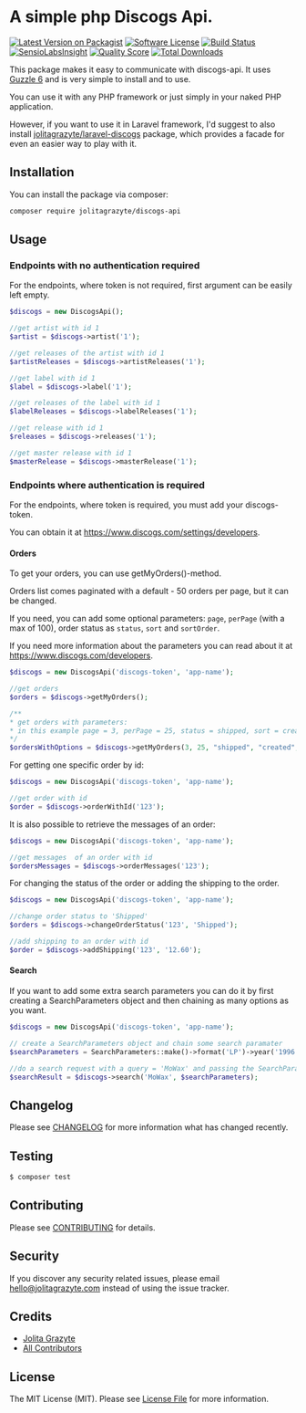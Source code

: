 # A simple php Discogs Api.

[![Latest Version on Packagist](https://img.shields.io/packagist/v/jolitagrazyte/discogs-api.svg?style=flat-square)](https://packagist.org/packages/jolitagrazyte/discogs-api)
[![Software License](https://img.shields.io/badge/license-MIT-brightgreen.svg?style=flat-square)](LICENSE.md)
[![Build Status](https://img.shields.io/travis/JolitaGrazyte/discogs-api/master.svg?style=flat-square)](https://travis-ci.org/JolitaGrazyte/discogs-api)
[![SensioLabsInsight](https://img.shields.io/sensiolabs/i/4d8c7480-2fa7-4333-b6f7-80f2f99f5e44.svg?style=flat-square)](https://insight.sensiolabs.com/projects/4d8c7480-2fa7-4333-b6f7-80f2f99f5e44)
[![Quality Score](https://img.shields.io/scrutinizer/g/JolitaGrazyte/discogs-api.svg?style=flat-square)](https://scrutinizer-ci.com/g/JolitaGrazyte/discogs-api)
[![Total Downloads](https://img.shields.io/packagist/dt/jolitagrazyte/discogs-api.svg?style=flat-square)](https://packagist.org/packages/jolitagrazyte/discogs-api)


This package makes it easy to communicate with discogs-api. It uses [Guzzle 6](https://github.com/guzzle/guzzle) and is very simple to install and to use.

You can use it with any PHP framework or just simply in your naked PHP application.

However, if you want to use it in Laravel framework, I'd suggest to also install [jolitagrazyte/laravel-discogs](https://github.com/JolitaGrazyte/laravel-discogs) package, 
which provides a facade for even an easier way to play with it.

## Installation

You can install the package via composer:

``` bash
composer require jolitagrazyte/discogs-api
```

## Usage

### Endpoints with no authentication required

For the endpoints, where token is not required, first argument can be easily left empty.
``` php
$discogs = new DiscogsApi();

//get artist with id 1
$artist = $discogs->artist('1');

//get releases of the artist with id 1
$artistReleases = $discogs->artistReleases('1');

//get label with id 1 
$label = $discogs->label('1');

//get releases of the label with id 1
$labelReleases = $discogs->labelReleases('1');

//get release with id 1
$releases = $discogs->releases('1');

//get master release with id 1
$masterRelease = $discogs->masterRelease('1');
```

### Endpoints where authentication is required
For the endpoints, where token is required, you must add your discogs-token.

You can obtain it at https://www.discogs.com/settings/developers.

#### Orders
To get your orders, you can use getMyOrders()-method.

Orders list comes paginated with a default - 50 orders per page, but it can be changed. 

If you need, you can add some optional parameters: `page`, `perPage` (with a max of 100), order status as  `status`, `sort` and `sortOrder`.

If you need more information about the parameters you can read about it at https://www.discogs.com/developers.

```php
$discogs = new DiscogsApi('discogs-token', 'app-name');

//get orders
$orders = $discogs->getMyOrders();

/**
* get orders with parameters: 
* in this example page = 3, perPage = 25, status = shipped, sort = created, sortOrder = desc
*/
$ordersWithOptions = $discogs->getMyOrders(3, 25, "shipped", "created", "desc");
```

For getting one specific order by id:
``` php
$discogs = new DiscogsApi('discogs-token', 'app-name');

//get order with id
$order = $discogs->orderWithId('123');
```

It is also possible to retrieve the messages of an order:
```php
$discogs = new DiscogsApi('discogs-token', 'app-name');

//get messages  of an order with id
$ordersMessages = $discogs->orderMessages('123');
```

For changing the status of the order or adding the shipping to the order.
```php
$discogs = new DiscogsApi('discogs-token', 'app-name');

//change order status to 'Shipped'
$orders = $discogs->changeOrderStatus('123', 'Shipped');

//add shipping to an order with id
$order = $discogs->addShipping('123', '12.60');
```


#### Search

If you want to add some extra search parameters you can do it by 
first creating a SearchParameters object and then chaining as many options as you want.
  
```php
$discogs = new DiscogsApi('discogs-token', 'app-name');

// create a SearchParameters object and chain some search paramater
$searchParameters = SearchParameters::make()->format('LP')->year('1996');

//do a search request with a query = 'MoWax' and passing the SearchParameters object
$searchResult = $discogs->search('MoWax', $searchParameters);
```

## Changelog

Please see [CHANGELOG](CHANGELOG.md) for more information what has changed recently.

## Testing

``` bash
$ composer test
```

## Contributing

Please see [CONTRIBUTING](CONTRIBUTING.md) for details.

## Security

If you discover any security related issues, please email hello@jolitagrazyte.com instead of using the issue tracker.

## Credits

- [Jolita Grazyte](https://github.com/JolitaGrazyte)
- [All Contributors](../../contributors)

## License

The MIT License (MIT). Please see [License File](LICENSE.md) for more information.

